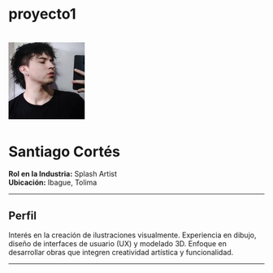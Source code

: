 # proyecto1
# ![Santiago Cortés](https://github.com/santiago111121/proyecto1/blob/main/fto.jpg) 

# Santiago Cortés

**Rol en la Industria:** Splash Artist  
**Ubicación:** Ibague, Tolima

---

## Perfil

Interés en la creación de ilustraciones visualmente. Experiencia en dibujo, diseño de interfaces de usuario (UX) y modelado 3D. Enfoque en desarrollar obras que integren creatividad artística y funcionalidad.

---
